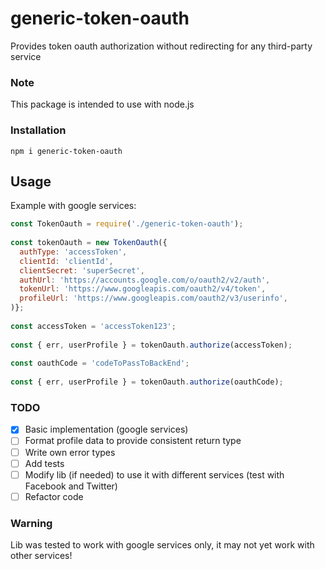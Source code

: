 # generic-token-oauth
Provides token oauth authorization without redirecting for any third-party service

### Note
This package is intended to use with node.js

### Installation
`npm i generic-token-oauth`

## Usage
Example with google services:
```javascript
const TokenOauth = require('./generic-token-oauth');
  
const tokenOauth = new TokenOauth({
  authType: 'accessToken',
  clientId: 'clientId',
  clientSecret: 'superSecret',
  authUrl: 'https://accounts.google.com/o/oauth2/v2/auth',
  tokenUrl: 'https://www.googleapis.com/oauth2/v4/token',
  profileUrl: 'https://www.googleapis.com/oauth2/v3/userinfo',
)};
  
const accessToken = 'accessToken123';
  
const { err, userProfile } = tokenOauth.authorize(accessToken);
  
const oauthCode = 'codeToPassToBackEnd';
  
const { err, userProfile } = tokenOauth.authorize(oauthCode);
```

### TODO
- [x] Basic implementation (google services)
- [ ] Format profile data to provide consistent return type
- [ ] Write own error types
- [ ] Add tests
- [ ] Modify lib (if needed) to use it with different services (test with Facebook and Twitter)
- [ ] Refactor code

### Warning
Lib was tested to work with google services only, it may not yet work with other services!
